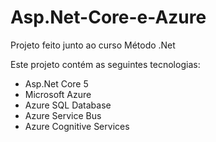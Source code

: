 # Asp.Net-Core-e-Azure

Projeto feito junto ao curso Método .Net 

Este projeto contém as seguintes tecnologias:

- Asp.Net Core 5
- Microsoft Azure
- Azure SQL Database
- Azure Service Bus
- Azure Cognitive Services
